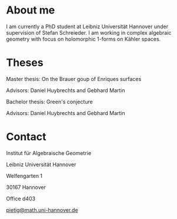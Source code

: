 # About me

I am currently a PhD student at Leibniz Universität Hannover under supervision of Stefan Schreieder. I am working in complex algebraic geometry with focus on holomorphic 1-forms on Kähler spaces.

# Theses

Master thesis: On the Brauer goup of Enriques surfaces

Advisors: Daniel Huybrechts and Gebhard Martin

Bachelor thesis: Green's conjecture

Advisors: Daniel Huybrechts and Gebhard Martin

# Contact

Institut für Algebraische Geometrie

Leibniz Universität Hannover

Welfengarten 1

30167 Hannover

Office d403

pietig@math.uni-hannover.de
